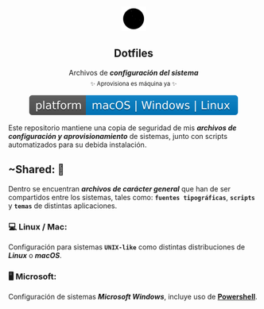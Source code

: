<p align="center">
    <img src="https://raw.githubusercontent.com/Iardo/Dotfiles/master/docs/usables/Logo.gif">
    <h2 align="center">Dotfiles</h2>
    <p  align="center">
        Archivos de <b><i>configuración del sistema</i></b><br>
        <sub>✨ Aprovisiona es máquina ya ✨<sub>
    <p>
    <p  align="center">
        <img src="https://raw.githubusercontent.com/Iardo/Dotfiles/master/docs/usables/Platform-blue.svg?sanitize=true">
    </p>
</p>

Este repositorio mantiene una copia de seguridad de mis ***archivos de configuración y aprovisionamiento*** de sistemas, junto con scripts automatizados para su debida instalación.

## ~Shared: 🙌
Dentro se encuentran ***archivos de carácter general*** que han de ser compartidos entre los sistemas, tales como: **`fuentes tipográficas`**, **`scripts`** y **`temas`** de distintas aplicaciones.


### 💻 Linux / Mac:
Configuración para sistemas **`UNIX-like`** como distintas distribuciones de ***Linux*** o ***macOS***.


### 🖥 Microsoft:
Configuración de sistemas ***Microsoft Windows***, incluye uso de [**Powershell**](https://es.wikipedia.org/wiki/Windows_PowerShell). 

